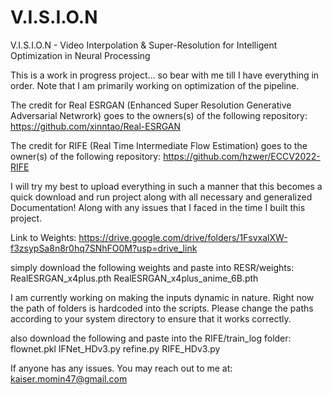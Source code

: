 # V.I.S.I.O.N
V.I.S.I.O.N - Video Interpolation &amp; Super-Resolution  for Intelligent Optimization in Neural Processing


This is a work in progress project... so bear with me till I have everything in order. 
Note that I am primarily working on optimization of the pipeline. 

The credit for Real ESRGAN (Enhanced Super Resolution Generative Adversarial Netwrork) goes to the owners(s) of the following repository:
https://github.com/xinntao/Real-ESRGAN

The credit for RIFE (Real Time Intermediate Flow Estimation) goes to the owner(s) of the following repository:
https://github.com/hzwer/ECCV2022-RIFE

I will try my best to upload everything in such a manner that this becomes a quick download and run project along with all necessary and generalized Documentation!
Along with any issues that I faced in the time I built this project.

Link to Weights:
https://drive.google.com/drive/folders/1FsvxalXW-f3zsypSa8n8r0hq7SNhFO0M?usp=drive_link

simply download the following weights and paste into RESR/weights:
RealESRGAN_x4plus.pth
RealESRGAN_x4plus_anime_6B.pth

I am currently working on making the inputs dynamic in nature. Right now the path of folders is hardcoded into the scripts.
Please change the paths according to your system directory to ensure that it works correctly.

also download the following and paste into the RIFE/train_log folder:
flownet.pkl
IFNet_HDv3.py
refine.py
RIFE_HDv3.py

If anyone has any issues. You may reach out to me at: kaiser.momin47@gmail.com

